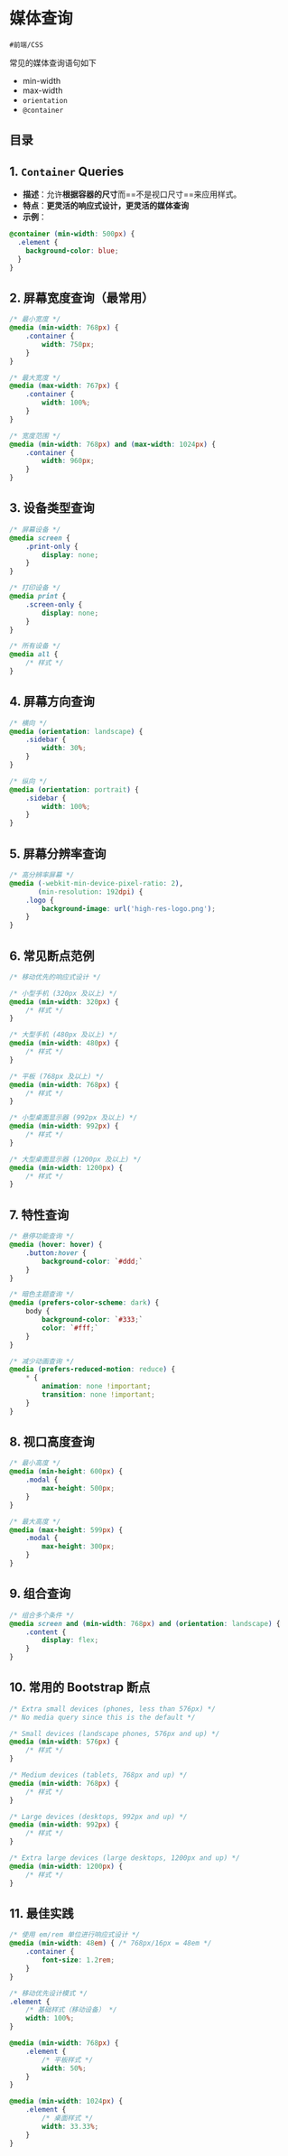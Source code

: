 
# 媒体查询

`#前端/CSS`  

常见的媒体查询语句如下

- min-width
- max-width
- `orientation`
- `@container`


## 目录
<!-- toc -->
 ## 1. `Container` Queries  

- **描述**：允许**根据容器的尺寸**而==不是视口尺寸==来应用样式。
- **特点**：**更灵活的响应式设计，更灵活的媒体查询**
- **示例**：

```css
@container (min-width: 500px) {
  .element {
    background-color: blue;
  }
}
```

## 2. **屏幕宽度查询（最常用）**

```css
/* 最小宽度 */
@media (min-width: 768px) {
    .container {
        width: 750px;
    }
}

/* 最大宽度 */
@media (max-width: 767px) {
    .container {
        width: 100%;
    }
}

/* 宽度范围 */
@media (min-width: 768px) and (max-width: 1024px) {
    .container {
        width: 960px;
    }
}
```

## 3. **设备类型查询**

```css hl:8
/* 屏幕设备 */
@media screen {
    .print-only {
        display: none;
    }
}

/* 打印设备 */
@media print {
    .screen-only {
        display: none;
    }
}

/* 所有设备 */
@media all {
    /* 样式 */
}
```

## 4. **屏幕方向查询**

```css
/* 横向 */
@media (orientation: landscape) {
    .sidebar {
        width: 30%;
    }
}

/* 纵向 */
@media (orientation: portrait) {
    .sidebar {
        width: 100%;
    }
}
```

## 5. **屏幕分辨率查询**

```css
/* 高分辨率屏幕 */
@media (-webkit-min-device-pixel-ratio: 2),
       (min-resolution: 192dpi) {
    .logo {
        background-image: url('high-res-logo.png');
    }
}
```

## 6. **常见断点范例**

```css
/* 移动优先的响应式设计 */

/* 小型手机 (320px 及以上) */
@media (min-width: 320px) {
    /* 样式 */
}

/* 大型手机 (480px 及以上) */
@media (min-width: 480px) {
    /* 样式 */
}

/* 平板 (768px 及以上) */
@media (min-width: 768px) {
    /* 样式 */
}

/* 小型桌面显示器 (992px 及以上) */
@media (min-width: 992px) {
    /* 样式 */
}

/* 大型桌面显示器 (1200px 及以上) */
@media (min-width: 1200px) {
    /* 样式 */
}
```

## 7. **特性查询**

```css hl:1,8,16
/* 悬停功能查询 */
@media (hover: hover) {
    .button:hover {
        background-color: `#ddd;`
    }
}

/* 暗色主题查询 */
@media (prefers-color-scheme: dark) {
    body {
        background-color: `#333;`
        color: `#fff;`
    }
}

/* 减少动画查询 */
@media (prefers-reduced-motion: reduce) {
    * {
        animation: none !important;
        transition: none !important;
    }
}
```

## 8. **视口高度查询**

```css
/* 最小高度 */
@media (min-height: 600px) {
    .modal {
        max-height: 500px;
    }
}

/* 最大高度 */
@media (max-height: 599px) {
    .modal {
        max-height: 300px;
    }
}
```

## 9. **组合查询**

```css
/* 组合多个条件 */
@media screen and (min-width: 768px) and (orientation: landscape) {
    .content {
        display: flex;
    }
}
```

## 10. **常用的 Bootstrap 断点**

```css
/* Extra small devices (phones, less than 576px) */
/* No media query since this is the default */

/* Small devices (landscape phones, 576px and up) */
@media (min-width: 576px) {
    /* 样式 */
}

/* Medium devices (tablets, 768px and up) */
@media (min-width: 768px) {
    /* 样式 */
}

/* Large devices (desktops, 992px and up) */
@media (min-width: 992px) {
    /* 样式 */
}

/* Extra large devices (large desktops, 1200px and up) */
@media (min-width: 1200px) {
    /* 样式 */
}
```

## 11. **最佳实践**

```css hl:1
/* 使用 em/rem 单位进行响应式设计 */
@media (min-width: 48em) { /* 768px/16px = 48em */
    .container {
        font-size: 1.2rem;
    }
}

/* 移动优先设计模式 */
.element {
    /* 基础样式（移动设备） */
    width: 100%;
}

@media (min-width: 768px) {
    .element {
        /* 平板样式 */
        width: 50%;
    }
}

@media (min-width: 1024px) {
    .element {
        /* 桌面样式 */
        width: 33.33%;
    }
}
```


